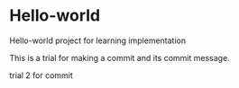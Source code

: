 # Hello-world
Hello-world project for learning implementation 

This is a trial for making a commit and its commit message.


trial 2 for commit
